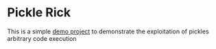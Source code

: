 # Pickle Rick
This is a simple [demo project](https://www.piecesofpy.com/projects/4) to demonstrate the exploitation of pickles arbitrary code execution